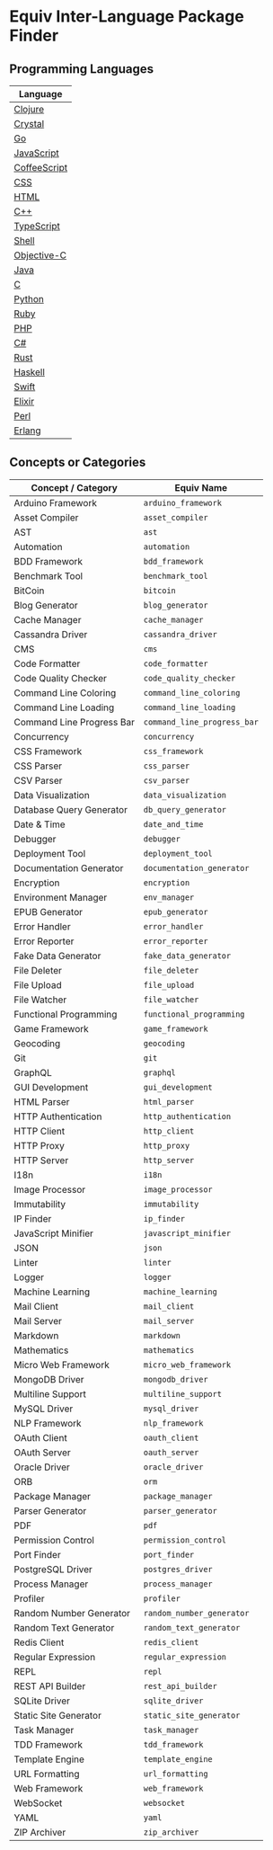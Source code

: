 # Equiv Inter-Language Package Finder

## Programming Languages

| Language |
| -------- |
| [Clojure](./clojure.yml) |
| [Crystal](./crystal.yml) |
| [Go](./go.yml) |
| [JavaScript](./javascript.yml) |
| [CoffeeScript](./coffeescript.yml) |
| [CSS](./css.yml) |
| [HTML](./html.yml) |
| [C++](./cpp.yml) |
| [TypeScript](./typescript.yml) |
| [Shell](./shell.yml) |
| [Objective-C](./obj-c.yml) |
| [Java](./java.yml) |
| [C](./c.yml) |
| [Python](./python.yml) |
| [Ruby](./ruby.yml) |
| [PHP](./php.yml) |
| [C#](./csharp.yml) |
| [Rust](./rust.yml) |
| [Haskell](./haskell.yml) |
| [Swift](./swift.yml) |
| [Elixir](./elixir.yml) |
| [Perl](./perl.yml) |
| [Erlang](./erlang.yml) |

## Concepts or Categories

| Concept / Category        | Equiv Name                  |
|---------------------------|-----------------------------|
| Arduino Framework         | `arduino_framework`         |
| Asset Compiler            | `asset_compiler`            |
| AST                       | `ast`                       |
| Automation                | `automation`                |
| BDD Framework             | `bdd_framework`             |
| Benchmark Tool            | `benchmark_tool`            |
| BitCoin                   | `bitcoin`                   |
| Blog Generator            | `blog_generator`            |
| Cache Manager             | `cache_manager`             |
| Cassandra Driver          | `cassandra_driver`          |
| CMS                       | `cms`                       |
| Code Formatter            | `code_formatter`            |
| Code Quality Checker      | `code_quality_checker`      |
| Command Line Coloring     | `command_line_coloring`     |
| Command Line Loading      | `command_line_loading`      |
| Command Line Progress Bar | `command_line_progress_bar` |
| Concurrency               | `concurrency`               |
| CSS Framework             | `css_framework`             |
| CSS Parser                | `css_parser`                |
| CSV Parser                | `csv_parser`                |
| Data Visualization        | `data_visualization`        |
| Database Query Generator  | `db_query_generator`        |
| Date & Time               | `date_and_time`             |
| Debugger                  | `debugger`                  |
| Deployment Tool           | `deployment_tool`           |
| Documentation Generator   | `documentation_generator`   |
| Encryption                | `encryption`                |
| Environment Manager       | `env_manager`               |
| EPUB Generator            | `epub_generator`            |
| Error Handler             | `error_handler`             |
| Error Reporter            | `error_reporter`            |
| Fake Data Generator       | `fake_data_generator`       |
| File Deleter              | `file_deleter`              |
| File Upload               | `file_upload`               |
| File Watcher              | `file_watcher`              |
| Functional Programming    | `functional_programming`    |
| Game Framework            | `game_framework`            |
| Geocoding                 | `geocoding`                 |
| Git                       | `git`                       |
| GraphQL                   | `graphql`                   |
| GUI Development           | `gui_development`           |
| HTML Parser               | `html_parser`               |
| HTTP Authentication       | `http_authentication`       |
| HTTP Client               | `http_client`               |
| HTTP Proxy                | `http_proxy`                |
| HTTP Server               | `http_server`               |
| I18n                      | `i18n`                      |
| Image Processor           | `image_processor`           |
| Immutability              | `immutability`              |
| IP Finder                 | `ip_finder`                 |
| JavaScript Minifier       | `javascript_minifier`       |
| JSON                      | `json`                      |
| Linter                    | `linter`                    |
| Logger                    | `logger`                    |
| Machine Learning          | `machine_learning`          |
| Mail Client               | `mail_client`               |
| Mail Server               | `mail_server`               |
| Markdown                  | `markdown`                  |
| Mathematics               | `mathematics`               |
| Micro Web Framework       | `micro_web_framework`       |
| MongoDB Driver            | `mongodb_driver`            |
| Multiline Support         | `multiline_support`         |
| MySQL Driver              | `mysql_driver`              |
| NLP Framework             | `nlp_framework`             |
| OAuth Client              | `oauth_client`              |
| OAuth Server              | `oauth_server`              |
| Oracle Driver             | `oracle_driver`             |
| ORB                       | `orm`                       |
| Package Manager           | `package_manager`           |
| Parser Generator          | `parser_generator`          |
| PDF                       | `pdf`                       |
| Permission Control        | `permission_control`        |
| Port Finder               | `port_finder`               |
| PostgreSQL Driver         | `postgres_driver`           |
| Process Manager           | `process_manager`           |
| Profiler                  | `profiler`                  |
| Random Number Generator   | `random_number_generator`   |
| Random Text Generator     | `random_text_generator`     |
| Redis Client              | `redis_client`              |
| Regular Expression        | `regular_expression`        |
| REPL                      | `repl`                      |
| REST API Builder          | `rest_api_builder`          |
| SQLite Driver             | `sqlite_driver`             |
| Static Site Generator     | `static_site_generator`     |
| Task Manager              | `task_manager`              |
| TDD Framework             | `tdd_framework`             |
| Template Engine           | `template_engine`           |
| URL Formatting            | `url_formatting`            |
| Web Framework             | `web_framework`             |
| WebSocket                 | `websocket`                 |
| YAML                      | `yaml`                      |
| ZIP Archiver              | `zip_archiver`              |
